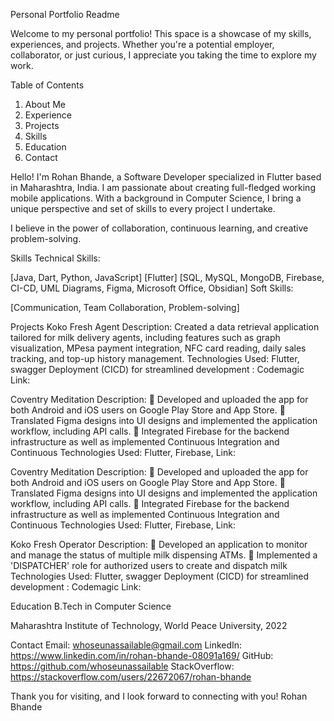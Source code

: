 Personal Portfolio Readme

Welcome to my personal portfolio! This space is a showcase of my skills, experiences, and projects. Whether you're a potential employer, collaborator, or just curious, I appreciate you taking the time to explore my work.

Table of Contents
1. About Me
2. Experience
3. Projects
4. Skills
5. Education
6. Contact

Hello! I'm Rohan Bhande, a Software Developer specialized in Flutter based in Maharashtra, India. I am passionate about creating full-fledged working mobile applications. With a background in Computer Science, I bring a unique perspective and set of skills to every project I undertake.

I believe in the power of collaboration, continuous learning, and creative problem-solving.

Skills
Technical Skills:

[Java, Dart, Python, JavaScript]
[Flutter]
[SQL, MySQL, MongoDB, Firebase, CI-CD, UML Diagrams, Figma, Microsoft Office, Obsidian]
Soft Skills:

[Communication, Team Collaboration, Problem-solving]

Projects
Koko Fresh Agent
Description: Created a data retrieval application tailored for milk delivery agents, including features such as graph
visualization, MPesa payment integration, NFC card reading, daily sales tracking, and top-up history management.
Technologies Used: Flutter, swagger
Deployment (CICD) for streamlined development : Codemagic
Link:


Coventry Meditation
Description:
 Developed and uploaded the app for both Android and iOS users on Google Play Store and App Store.
 Translated Figma designs into UI designs and implemented the application workflow, including API calls.
 Integrated Firebase for the backend infrastructure as well as implemented Continuous Integration and Continuous
Technologies Used: Flutter, Firebase,
Link:

Coventry Meditation
Description:
 Developed and uploaded the app for both Android and iOS users on Google Play Store and App Store.
 Translated Figma designs into UI designs and implemented the application workflow, including API calls.
 Integrated Firebase for the backend infrastructure as well as implemented Continuous Integration and Continuous
Technologies Used: Flutter, Firebase,
Link:

Koko Fresh Operator
Description:
 Developed an application to monitor and manage the status of multiple milk dispensing ATMs.
 Implemented a 'DISPATCHER' role for authorized users to create and dispatch milk
Technologies Used: Flutter, swagger
Deployment (CICD) for streamlined development : Codemagic
Link:


Education
B.Tech in Computer Science

Maharashtra Institute of Technology, World Peace University, 2022

Contact
Email: whoseunassailable@gmail.com
LinkedIn: https://www.linkedin.com/in/rohan-bhande-08091a169/
GitHub: https://github.com/whoseunassailable
StackOverflow: https://stackoverflow.com/users/22672067/rohan-bhande

Thank you for visiting, and I look forward to connecting with you!
Rohan Bhande
